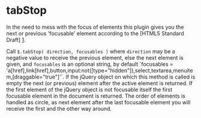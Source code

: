 tabStop
=======

In the need to mess with the focus of elements this plugin gives you the next or previous 'focusable' element according to the [HTML5 Standard Draft] [1].

Call `$.tabStop( direction, focusables )` where `direction` may be a negative value to receive the previous element, else the next element is given, and `focusables` is an optional string, by default ´focusables = 'a[href],link[href],button,input:not([type="hidden"]),select,textarea,menuitem,[draggable="true"]'´.
If the jQuery object on which this method is called is empty the next (or previous) element after the active element is returned.
If the first element of the jQuery object is not focusable itself the first focusable element in the document is returned.
The order of elements is handled as circle, as next element after the last focusable element you will receive the first and the other way around.

[1]: http://www.w3.org/html/wg/drafts/html/master/editing.html#focus "HTML5 Standard Draft"
